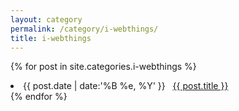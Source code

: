 ```yaml
---
layout: category
permalink: /category/i-webthings/
title: i-webthings
---
```

{% for post in site.categories.i-webthings %}
 <li><span>{{ post.date | date:'%B %e, %Y' }}</span> &nbsp; <a href="{{ post.url }}">{{ post.title }}</a></li>
{% endfor %}